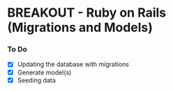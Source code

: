 # BREAKOUT - Ruby on Rails (Migrations and Models)

### To Do
* [x] Updating the database with migrations
* [x] Generate model(s)
* [x] Seeding data
